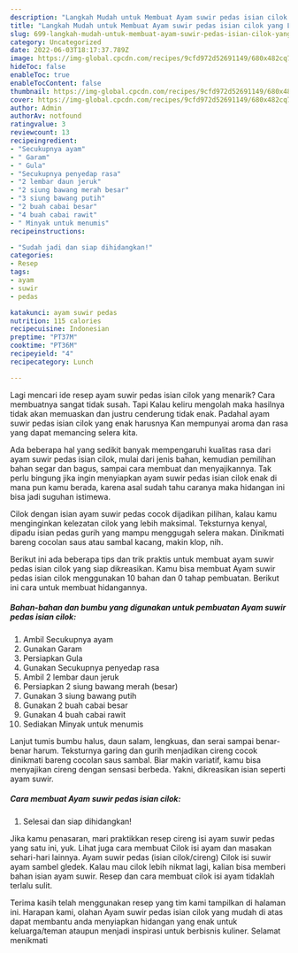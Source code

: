 ```yaml
---
description: "Langkah Mudah untuk Membuat Ayam suwir pedas isian cilok yang Lezat, Buat Buka Puasa Bisa Manjain Lidah"
title: "Langkah Mudah untuk Membuat Ayam suwir pedas isian cilok yang Lezat, Buat Buka Puasa Bisa Manjain Lidah"
slug: 699-langkah-mudah-untuk-membuat-ayam-suwir-pedas-isian-cilok-yang-lezat-buat-buka-puasa-bisa-manjain-lidah
category: Uncategorized
date: 2022-06-03T18:17:37.789Z
image: https://img-global.cpcdn.com/recipes/9cfd972d52691149/680x482cq70/ayam-suwir-pedas-isian-cilok-foto-resep-utama.jpg
hideToc: false
enableToc: true
enableTocContent: false
thumbnail: https://img-global.cpcdn.com/recipes/9cfd972d52691149/680x482cq70/ayam-suwir-pedas-isian-cilok-foto-resep-utama.jpg
cover: https://img-global.cpcdn.com/recipes/9cfd972d52691149/680x482cq70/ayam-suwir-pedas-isian-cilok-foto-resep-utama.jpg
author: Admin
authorAv: notfound
ratingvalue: 3
reviewcount: 13
recipeingredient:
- "Secukupnya ayam"
- " Garam"
- " Gula"
- "Secukupnya penyedap rasa"
- "2 lembar daun jeruk"
- "2 siung bawang merah besar"
- "3 siung bawang putih"
- "2 buah cabai besar"
- "4 buah cabai rawit"
- " Minyak untuk menumis"
recipeinstructions:

- "Sudah jadi dan siap dihidangkan!"
categories:
- Resep
tags:
- ayam
- suwir
- pedas

katakunci: ayam suwir pedas 
nutrition: 115 calories
recipecuisine: Indonesian
preptime: "PT37M"
cooktime: "PT36M"
recipeyield: "4"
recipecategory: Lunch

---
```



Lagi mencari ide resep ayam suwir pedas isian cilok yang menarik? Cara membuatnya sangat tidak susah. Tapi Kalau keliru mengolah maka hasilnya tidak akan memuaskan dan justru cenderung tidak enak. Padahal ayam suwir pedas isian cilok yang enak harusnya Kan mempunyai aroma dan rasa yang dapat memancing selera kita.


Ada beberapa hal yang sedikit banyak mempengaruhi kualitas rasa dari ayam suwir pedas isian cilok, mulai dari jenis bahan, kemudian pemilihan bahan segar dan bagus, sampai cara membuat dan menyajikannya. Tak perlu bingung jika ingin menyiapkan ayam suwir pedas isian cilok enak di mana pun kamu berada, karena asal sudah tahu caranya maka hidangan ini bisa jadi suguhan istimewa.

Cilok dengan isian ayam suwir pedas cocok dijadikan pilihan, kalau kamu menginginkan kelezatan cilok yang lebih maksimal. Teksturnya kenyal, dipadu isian pedas gurih yang mampu menggugah selera makan. Dinikmati bareng cocolan saus atau sambal kacang, makin klop, nih.


Berikut ini ada beberapa tips dan trik praktis untuk membuat ayam suwir pedas isian cilok yang siap dikreasikan. Kamu bisa membuat Ayam suwir pedas isian cilok menggunakan 10 bahan dan 0 tahap pembuatan. Berikut ini cara untuk membuat hidangannya.

<!--inarticleads1-->

##### Bahan-bahan dan bumbu yang digunakan untuk pembuatan Ayam suwir pedas isian cilok:

1. Ambil Secukupnya ayam
1. Gunakan  Garam
1. Persiapkan  Gula
1. Gunakan Secukupnya penyedap rasa
1. Ambil 2 lembar daun jeruk
1. Persiapkan 2 siung bawang merah (besar)
1. Gunakan 3 siung bawang putih
1. Gunakan 2 buah cabai besar
1. Gunakan 4 buah cabai rawit
1. Sediakan  Minyak untuk menumis


Lanjut tumis bumbu halus, daun salam, lengkuas, dan serai sampai benar-benar harum. Teksturnya garing dan gurih menjadikan cireng cocok dinikmati bareng cocolan saus sambal. Biar makin variatif, kamu bisa menyajikan cireng dengan sensasi berbeda. Yakni, dikreasikan isian seperti ayam suwir. 

<!--inarticleads2-->

##### Cara membuat Ayam suwir pedas isian cilok:


1. Selesai dan siap dihidangkan!

Jika kamu penasaran, mari praktikkan resep cireng isi ayam suwir pedas yang satu ini, yuk. Lihat juga cara membuat Cilok isi ayam dan masakan sehari-hari lainnya. Ayam suwir pedas (isian cilok/cireng) Cilok isi suwir ayam sambel gledek. Kalau mau cilok lebih nikmat lagi, kalian bisa memberi bahan isian ayam suwir. Resep dan cara membuat cilok isi ayam tidaklah terlalu sulit. 

Terima kasih telah menggunakan resep yang tim kami tampilkan di halaman ini. Harapan kami, olahan Ayam suwir pedas isian cilok yang mudah di atas dapat membantu anda menyiapkan hidangan yang enak untuk keluarga/teman ataupun menjadi inspirasi untuk berbisnis kuliner. Selamat menikmati
